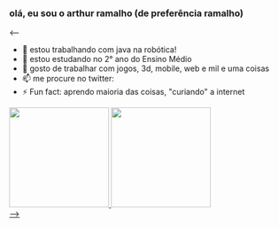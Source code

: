 ### olá, eu sou o arthur ramalho (de preferência ramalho)

<--
- 🔭 estou trabalhando com java na robótica!
- 🌱 estou estudando no 2° ano do Ensino Médio 
- 👯 gosto de trabalhar com jogos, 3d, mobile, web e mil e uma coisas 
- 📫 me procure no twitter: 
- ⚡ Fun fact: aprendo maioria das coisas, "curiando" a internet

<div>
  <a href="https://beacons.ai/ramalh0z">
  <img height="180em" src="https://github-readme-stats.vercel.app/api?username=ramalh0z&show_icons=true&theme=dark&include_all_commits=true&count_private=true"/>
  <img height="180em" src="https://github-readme-stats.vercel.app/api/top-langs/?username=ramalh0z&layout=compact&langs_count=16&theme=dark"/>
</div>
-->
